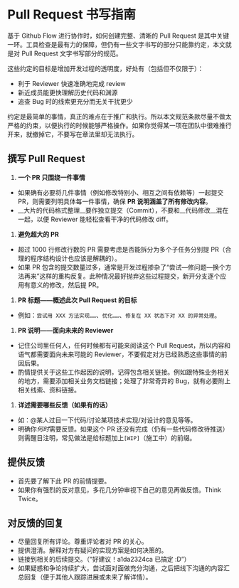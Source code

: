 # Pull Request 书写指南

基于 Github Flow 进行协作时，如何创建完整、清晰的 Pull Request 是其中关键一环。工具检查是最有力的保障，但仍有一些文字书写的部分只能靠约定，本文就是对 Pull Request 文字书写部分的规范。

这些约定的目标是增加开发过程的透明度，好处有（包括但不仅限于）：
- 利于 Reviewer 快速准确地完成 review
- 新近成员能更快理解历史代码和渊源
- 追查 Bug 时的线索更充分而无关干扰更少

约定是最简单的事情，真正的难点在于推广和执行。所以本文规范条款尽量不做太严格的约束，以便执行的时候能够严格操作。如果你觉得某一项在团队中很难推行开来，就撤掉它，不要写在章法里却无法执行。

## 撰写 Pull Request

1. __一个 PR 只围绕一件事情__
  - 如果确有必要将几件事情（例如修改特别小、相互之间有依赖等）一起提交 PR，则需要列明具体每一件事情，确保 __PR 说明涵盖了所有修改内容__。
  - __大片的代码格式整理__要作独立提交（Commit），不要和__代码修改__混在一起，以便 Reviewer 能轻松查看干净的代码修改 diff。

1. __避免超大的 PR__  
  - 超过 1000 行修改行数的 PR 需要考虑是否能拆分为多个子任务分别提 PR（合理的程序结构设计也应该是解耦的）。
  - 如果 PR 包含的提交数量过多，通常是开发过程掺杂了“尝试—修问题—换个方法再来”这样的重构反复。此种情况最好抛弃这些过程提交，新开分支逐个应用有意义的修改，然后提 PR。

1. __PR 标题——概述此次 Pull Request 的目标__
  - 例如：`尝试用 XXX 方法实现……`、`优化……`、`修复在 XX 状态下对 XX 的异常处理`。

1. __PR 说明——面向未来的 Reviewer__
  - 记住公司里任何人，任何时候都有可能来阅读这个 Pull Request，所以内容和语气都需要面向未来可能的 Reviewer，不要假定对方已经熟悉这些事情的前因后果。
  - 酌情提供关于这些工作起因的说明，记得包含相关链接。例如跟特殊业务相关的地方，需要添加相关业务文档链接；处理了非常奇异的 Bug，就有必要附上相关线索、资料链接。

1. __详述需要哪些反馈（如果有的话）__
  - 如：@某人过目一下代码/讨论某项技术实现/对设计的意见等等。
  - 明确你*何时*需要反馈。如果这个 PR 还没有完成（仍有一些代码修改待推送）则需醒目注明，常见做法是给标题加上`[WIP]`（施工中）的前缀。

## 提供反馈

- 首先要了解下此 PR 的前情提要。
- 如果你有强烈的反对意见，多花几分钟审视下自己的意见再做反馈。Think Twice。

## 对反馈的回复

- 尽量回复所有评论。尊重评论者对 PR 的关心。
- 提供澄清。解释对方有疑问的实现方案是如何决策的。
- 链接到相关的后续提交。（“好建议！a1da2324ca 已搞定 :D”）
- 如果疑惑和争论持续扩大，尝试面对面做充分沟通，之后把线下沟通的内容汇总回复（便于其他人跟踪进展或未来了解详情）。
